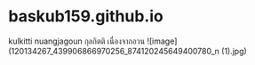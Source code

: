 # baskub159.github.io

kulkitti nuangjagoun
กุลกิตติ เนื่องจากอวน
![image](120134267_439906866970256_874120245649400780_n (1).jpg)

